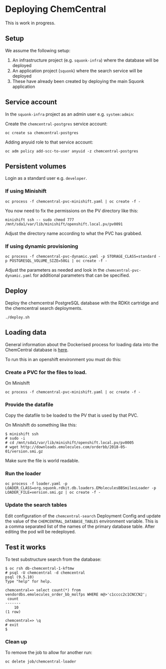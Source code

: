 # Deploying ChemCentral

This is work in progress.

## Setup

We assume the following setup:

1. An infrastructure project (e.g. `squonk-infra`) where the database will be deployed
1. An application project (`squonk`) where the search service will be deployed
1. These have already been created by deploying the main Squonk application


## Service account

In the `squonk-infra` project as an admin user e.g. `system:admin`:

Create the `chemcentral-postgres` service account:
```
oc create sa chemcentral-postgres
```

Adding anyuid role to that service account:
```
oc adm policy add-scc-to-user anyuid -z chemcentral-postgres
```

## Persistent volumes

Login as a standard user e.g. `developer`.

### If using Minishift

```
oc process -f chemcentral-pvc-minishift.yaml | oc create -f -
```

You now need to fix the permissions on the PV directory like this:
```
minishift ssh -- sudo chmod 777 /mnt/sda1/var/lib/minishift/openshift.local.pv/pv0091
```
Adjust the directory name according to what the PVC has grabbed.


### If using dynamic provisioning

```
oc process -f chemcentral-pvc-dynamic.yaml -p STORAGE_CLASS=standard -p POSTGRESQL_VOLUME_SIZE=50Gi | oc create -f -
```

Adjust the parameters as needed and look in the `chemcentral-pvc-dynamic.yaml` for additional parameters that
can be specified.

## Deploy

Deploy the chemcentral PostgreSQL database with the RDKit cartridge and the chemcentral search deployments.

```
./deploy.sh
```

## Loading data

General information about the Dockerised process for loading data into the ChemCentral database is [here](../../../StructureDatabases.md).

To run this in an openshift environment you must do this:

### Create a PVC for the files to load.

On Minishift

```
oc process -f chemcentral-pvc-minishift.yaml | oc create -f -
```

### Provide the datafile

Copy the datafile to be loaded to the PV that is used by that PVC.

On Minishift do something like this:

```
$ minishift ssh
# sudo -i
# cd /mnt/sda1/var/lib/minishift/openshift.local.pv/pv0005
# wget http://downloads.emolecules.com/orderbb/2018-05-01/version.smi.gz
```

Make sure the file is world readable.

### Run the loader

```
oc process -f loader.yaml -p LOADER_CLASS=org.squonk.rdkit.db.loaders.EMoleculesBBSmilesLoader -p LOADER_FILE=version.smi.gz | oc create -f -
```

### Update the search tables

Edit configuration of the `chemcentral-search` Deployment Config and update the value of the `CHEMCENTRAL_DATABASE_TABLES`
environment variable. This is a comma separated list of the names of the primary database table.
After editing the pod will be redeployed.

## Test it works

To test substructure search from the database:

```
$ oc rsh db-chemcentral-1-kftmw
# psql -U chemcentral -d chemcentral
psql (9.5.10)
Type "help" for help.

chemcentral=> select count(*) from vendordbs.emolecules_order_bb_molfps WHERE m@>'c1cccc2c1CNCCN2';
 count 
-------
    10
(1 row)

chemcentral=> \q
# exit
$
```

### Clean up

To remove the job to allow for another run:

```
oc delete job/chemcentral-loader
```